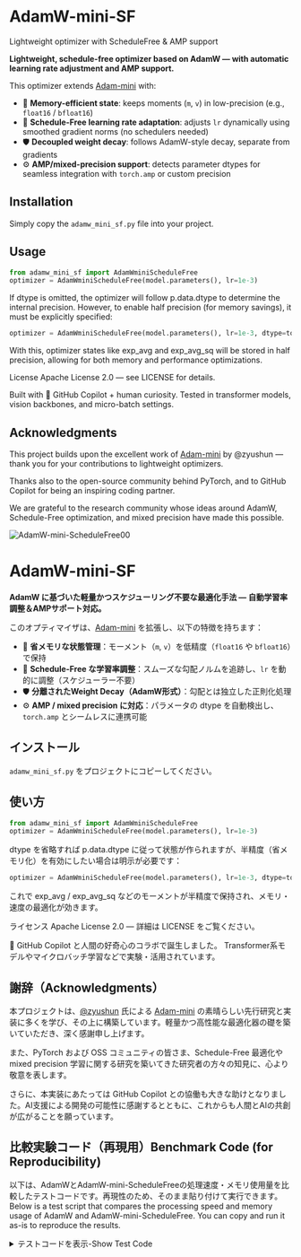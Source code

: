 # AdamW-mini-SF
Lightweight optimizer with ScheduleFree &amp; AMP support

**Lightweight, schedule-free optimizer based on AdamW — with automatic learning rate adjustment and AMP support.**

This optimizer extends [Adam-mini](https://github.com/zyushun/Adam-mini) with:

- 🚀 **Memory-efficient state**: keeps moments (`m`, `v`) in low-precision (e.g., `float16` / `bfloat16`)
- 🧠 **Schedule-Free learning rate adaptation**: adjusts `lr` dynamically using smoothed gradient norms (no schedulers needed)
- 🛡️ **Decoupled weight decay**: follows AdamW-style decay, separate from gradients
- ⚙️ **AMP/mixed-precision support**: detects parameter dtypes for seamless integration with `torch.amp` or custom precision

## Installation

Simply copy the `adamw_mini_sf.py` file into your project.

## Usage

```python
from adamw_mini_sf import AdamWminiScheduleFree
optimizer = AdamWminiScheduleFree(model.parameters(), lr=1e-3)
```
If dtype is omitted, the optimizer will follow p.data.dtype to determine the internal precision. However, to enable half precision (for memory savings), it must be explicitly specified:
```python
optimizer = AdamWminiScheduleFree(model.parameters(), lr=1e-3, dtype=torch.float16)
```
With this, optimizer states like exp_avg and exp_avg_sq will be stored in half precision, allowing for both memory and performance optimizations.

License
Apache License 2.0 — see LICENSE for details.

Built with 🤖 GitHub Copilot + human curiosity.
Tested in transformer models, vision backbones, and micro-batch settings.

## Acknowledgments

This project builds upon the excellent work of [Adam-mini](https://github.com/zyushun/Adam-mini) by @zyushun — thank you for your contributions to lightweight optimizers.

Thanks also to the open-source community behind PyTorch, and to GitHub Copilot for being an inspiring coding partner.

We are grateful to the research community whose ideas around AdamW, Schedule-Free optimization, and mixed precision have made this possible.
 
![AdamW-mini-ScheduleFree00](https://github.com/muooon/adamw-mini-ScheduleFree/blob/main/AdamW-mini-ScheduleFree00.png?raw=true)
 
# AdamW-mini-SF

**AdamW に基づいた軽量かつスケジューリング不要な最適化手法 — 自動学習率調整＆AMPサポート対応。**

このオプティマイザは、[Adam-mini](https://github.com/zyushun/Adam-mini) を拡張し、以下の特徴を持ちます：

- 🚀 **省メモリな状態管理**：モーメント（`m`, `v`）を低精度（`float16` や `bfloat16`）で保持
- 🧠 **Schedule-Free な学習率調整**：スムーズな勾配ノルムを追跡し、`lr` を動的に調整（スケジューラー不要）
- 🛡️ **分離されたWeight Decay（AdamW形式）**：勾配とは独立した正則化処理
- ⚙️ **AMP / mixed precision に対応**：パラメータの dtype を自動検出し、`torch.amp` とシームレスに連携可能

## インストール

`adamw_mini_sf.py` をプロジェクトにコピーしてください。

## 使い方

```python
from adamw_mini_sf import AdamWminiScheduleFree
optimizer = AdamWminiScheduleFree(model.parameters(), lr=1e-3)
```
dtype を省略すれば p.data.dtype に従って状態が作られますが、半精度（省メモリ化）を有効にしたい場合は明示が必要です：
```python
optimizer = AdamWminiScheduleFree(model.parameters(), lr=1e-3, dtype=torch.float16)
```
これで exp_avg / exp_avg_sq などのモーメントが半精度で保持され、メモリ・速度の最適化が効きます。

ライセンス
Apache License 2.0 — 詳細は LICENSE をご覧ください。

🤖 GitHub Copilot と人間の好奇心のコラボで誕生しました。
Transformer系モデルやマイクロバッチ学習などで実験・活用されています。

## 謝辞（Acknowledgments）

本プロジェクトは、[@zyushun](https://github.com/zyushun) 氏による [Adam-mini](https://github.com/zyushun/Adam-mini) の素晴らしい先行研究と実装に多くを学び、その上に構築しています。軽量かつ高性能な最適化器の礎を築いていただき、深く感謝申し上げます。

また、PyTorch および OSS コミュニティの皆さま、Schedule-Free 最適化や mixed precision 学習に関する研究を築いてきた研究者の方々の知見に、心より敬意を表します。

さらに、本実装にあたっては GitHub Copilot との協働も大きな助けとなりました。AI支援による開発の可能性に感謝するとともに、これからも人間とAIの共創が広がることを願っています。

## 比較実験コード（再現用）Benchmark Code (for Reproducibility)

以下は、AdamWとAdamW-mini-ScheduleFreeの処理速度・メモリ使用量を比較したテストコードです。再現性のため、そのまま貼り付けて実行できます。
Below is a test script that compares the processing speed and memory usage of AdamW and AdamW-mini-ScheduleFree. You can copy and run it as-is to reproduce the results.

<details>
<summary>テストコードを表示-Show Test Code</summary>

```python
import torch, time
import matplotlib.pyplot as plt
from torch import nn, utils
from torch.optim import AdamW
from torch.utils.checkpoint import checkpoint_sequential

from adamw_mini_sf import AdamWminiScheduleFree

import matplotlib
matplotlib.rcParams['font.family'] = 'Meiryo'  # Windowsの場合

# モデル定義（3ブロックに分けてcheckpointing対応）
class CheckpointedModel(nn.Module):
    def __init__(self):
        super().__init__()
        self.seq = nn.Sequential(
            nn.Linear(2048, 2048),
            nn.ReLU(),
            nn.Linear(2048, 2048),
            nn.ReLU(),
            nn.Linear(2048, 2048)
        )
    def forward(self, x):
        return checkpoint_sequential(self.seq, 3, x, use_reentrant=False)


# 初期化＆fp16化
model = CheckpointedModel().cuda() #.half()

# データもfp16
x = torch.randn(16, 2048, dtype=torch.float16, device='cuda', requires_grad=True)
y = torch.randn(16, 2048, dtype=torch.float16, device='cuda')
loss_fn = nn.MSELoss()

optimizers = {
    "AdamW": lambda: AdamW(model.parameters(), lr=1e-3),
    "AdamW-mini-SF": lambda: AdamWminiScheduleFree(model.parameters(), lr=1e-3, dtype=torch.float16)
}

records = {}
for name, opt_fn in optimizers.items():
    torch.cuda.empty_cache()
    torch.manual_seed(42)
    model.apply(lambda m: hasattr(m, "reset_parameters") and m.reset_parameters())

    mem_log, time_log = [], []
    optimizer = opt_fn()
    scaler = torch.cuda.amp.GradScaler()  # AMPと併用可

    for _ in range(50):
        torch.cuda.synchronize()
        t0 = time.perf_counter()

        with torch.autocast(device_type='cuda', dtype=torch.float16):
            y_pred = model(x)
            loss = loss_fn(y_pred, y)

        optimizer.zero_grad(set_to_none=True)
        scaler.scale(loss).backward()
        scaler.step(optimizer)
        scaler.update()

        torch.cuda.synchronize()
        t1 = time.perf_counter()

        mem_mb = torch.cuda.memory_allocated() / 1024**2
        mem_log.append(mem_mb)
        time_log.append((t1 - t0) * 1000)

    records[name] = {"mem": mem_log, "time": time_log}

# グラフ描画
plt.figure(figsize=(12, 5))

plt.subplot(1, 2, 1)
for name, data in records.items():
    plt.plot(data["mem"], label=name)
plt.ylabel("VRAM使用量 (MB)")
plt.xlabel("Iteration")
plt.title("メモリ使用量の比較")
plt.legend()

plt.subplot(1, 2, 2)
for name, data in records.items():
    plt.plot(data["time"], label=name)
plt.ylabel("1ステップ時間 (ms)")
plt.xlabel("Iteration")
plt.title("処理時間の比較")
plt.legend()

plt.tight_layout()
plt.show()
```